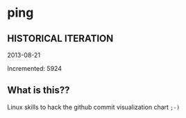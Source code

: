 # ping

## HISTORICAL ITERATION
2013-08-21

Incremented: 5924

## What is this?? 
Linux skills to hack the github commit visualization chart `;-)`
